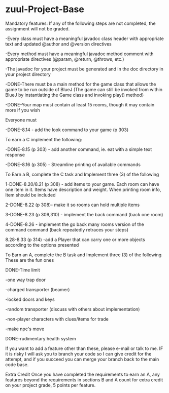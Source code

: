# zuul-Project-Base
 
Mandatory features:
If any of the following steps are not completed, the assignment will not be graded.

-Every class must have a meaningful javadoc class header with appropriate text and updated @author and @version directives

-Every method must have a meaningful javadoc method comment with appropriate directives (@param, @return, @throws, etc.)

-The javadoc for your project must be generated and in the doc directory in your project directory

-DONE-There must be a main method for the game class that allows the game to be run outside of BlueJ
(The game can still be invoked from within BlueJ by instantiating the Game class and invoking play() method)

-DONE-Your map must contain at least 15 rooms, though it may contain more if you wish

Everyone must 

-DONE-8.14 - add the look command to your game (p 303) 

To earn a C implement the following:

-DONE-8.15 (p 303) - add another command, ie. eat with a simple text response

-DONE-8.16 (p 305) - Streamline printing of available commands
 

To Earn a B, complete the C task and Implement three (3) of the following

1-DONE-8.20/8.21 (p 308) - add items to your game. Each room can have one item in it. Items have description and weight. When printing room info, Item should be included

2-DONE-8.22 (p 308)- make it so rooms can hold multiple items

3-DONE-8.23 (p 309,310) - implement the back command (back one room)

4-DONE-8.26 - implement the go back many rooms version of the command command (back repeatedly retraces your steps)

8.28-8.33  (p 314) -add a Player that can carry one or more objects according to the options presented

To Earn an A, complete the B task and Implement three (3) of the following
These are the fun ones

DONE-Time limit

-one way trap door

-charged transporter (beamer)

-locked doors and keys

-random transporter (discuss with others about implementation)

-non-player characters with clues/items for trade

-make npc's move 

DONE-rudimentary health system

If you want to add a feature other than these, please e-mail or talk to me. IF it is risky I will ask you to branch your code so I can give credit for the attempt, and if you succeed you can merge your branch back to the main code base. 

 

Extra Credit
Once you have completed the requirements to earn an A, any features beyond the requirements in sections B and A count for extra credit on your project grade,  5 points per feature.
